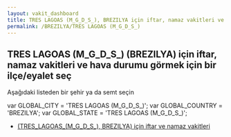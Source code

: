 ```yaml
---
layout: vakit_dashboard
title: TRES LAGOAS (M_G_D_S_), BREZILYA için iftar, namaz vakitleri ve hava durumu - ilçe/eyalet seç
permalink: /BREZILYA/TRES LAGOAS (M_G_D_S_)
---
```


## TRES LAGOAS (M_G_D_S_) (BREZILYA) için iftar, namaz vakitleri ve hava durumu  görmek için bir ilçe/eyalet seç

Aşağıdaki listeden bir şehir ya da semt seçin



  var GLOBAL_CITY = 'TRES LAGOAS (M_G_D_S_)';
  var GLOBAL_COUNTRY = 'BREZILYA';
  var GLOBAL_STATE = 'TRES LAGOAS (M_G_D_S_)';
* [ (TRES_LAGOAS_(M_G_D_S_), BREZILYA) için iftar ve namaz vakitleri](/BREZILYA/TRES_LAGOAS_(M_G_D_S_)/)
</script>
<script type="text/javascript">